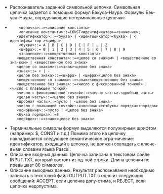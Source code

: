  - Распознаватель заданной символьной цепочки. Символьная цепочка задается с помощью формул Бэкуса-Наура. Формулы Бэк-уса-Наура, определяющие нетерминальные цепочки:
 - 
           <цепочка>::=<описание константы>
           <описание константы>::=CONST<идентификатор>=<значение>;
          <идентификатор>::=<буква> | <идентификатор><буква> | < идентифика-тор ><цифра>
           <буква>::= A | B | C | D | E | F | … | Z
           <цифра>::= 0 | 1 | 2 | 3 | 4 | 5 | 6 | 7 | 8 | 9
           <значение>::=<вещественная константа>	
          <вещественная константа>::=<целое со знаком> | <вещественное со зна-ком> | <вещественное без знака>
          <целое со знаком>::=<знак><целое без знака>
          <знак>::= + | -
          <целое без знака>::=<цифра> | <цифра><целое без знака>
          <вещественное со знаком>::=<знак><вещественное без знака>
          <вещественное без знака>::=<число с фиксированной точкой> | <число с плавающей точкой>
          <число с фиксированной точкой>::=<целая часть>.<дробная часть>
          <целая часть>::=<целое без знака>
          <дробная часть>::=пусто | <целое без знака>
          <число с плавающей точкой>::=<основание><буква порядка><порядок>
          <основание>::=пусто | <целое без знака>
          <буква порядка>::=E
          <порядок>::=<знак><целое без знака>
          
 - Терминальные символы формул выделяются полужирным шрифтом (например: $, CONST и т.д.)
Помимо этого на цепочку накладывается следующее семантическое огра-ничение: идентификатор, входящий в цепочку, не должен совпадать с ключе-выми словами языка Pascal.
 - Описание входных данных:
Цепочка записана в текстовом файле INPUT.TXT, который состоит из од-ной строки. Длина цепочки не превышает 80 символов.
 - Описание выходных данных:
Результат распознавания необходимо записать в текстовый файл OUTPUT.TXT в одно из следующих сообщений: ACCEPT, если цепочка допу-стима, и REJECT, если цепочка недопустима.
